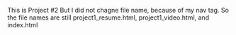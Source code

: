 This is Project #2
But I did not chagne file name, because of my nav tag. So the file names are still project1_resume.html, project1_video.html, and index.html
